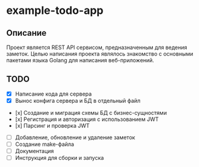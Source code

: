 # example-todo-app

## Описание

Проект является REST API сервисом, предназначенным для ведения заметок. Целью написания проекта являлось знакомство с основными пакетами языка Golang для написания веб-приложений.

## TODO

- [x] Написание кода для сервера
- [x] Вынос конфига сервера и БД в отдельный файл
- [х] Создание и миграция схемы БД с бизнес-сущностями
- [х] Регистрация и авторизация с использованием JWT
- [х] Парсинг и проверка JWT
- [ ] Добавление, обновление и удаление заметок
- [ ] Создание make-файла
- [ ] Документация
- [ ] Инструкция для сборки и запуска